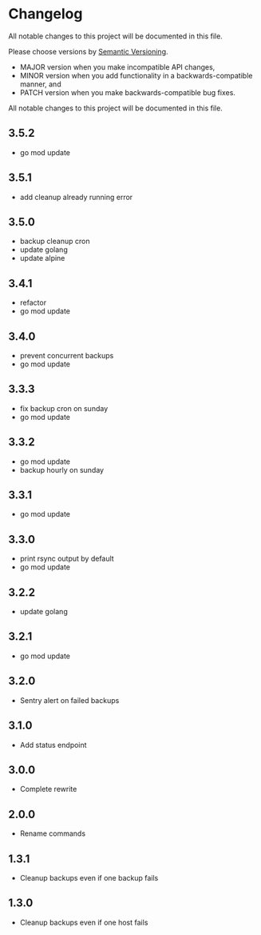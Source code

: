 # Changelog

All notable changes to this project will be documented in this file.

Please choose versions by [Semantic Versioning](http://semver.org/).

* MAJOR version when you make incompatible API changes,
* MINOR version when you add functionality in a backwards-compatible manner, and
* PATCH version when you make backwards-compatible bug fixes.

All notable changes to this project will be documented in this file.

## 3.5.2

- go mod update

## 3.5.1

- add cleanup already running error

## 3.5.0

- backup cleanup cron
- update golang
- update alpine

## 3.4.1

- refactor
- go mod update

## 3.4.0

- prevent concurrent backups
- go mod update

## 3.3.3

- fix backup cron on sunday
- go mod update

## 3.3.2

- go mod update
- backup hourly on sunday

## 3.3.1

- go mod update

## 3.3.0

- print rsync output by default
- go mod update

## 3.2.2

- update golang

## 3.2.1

- go mod update

## 3.2.0

- Sentry alert on failed backups

## 3.1.0

- Add status endpoint

## 3.0.0

- Complete rewrite

## 2.0.0

- Rename commands

## 1.3.1

- Cleanup backups even if one backup fails

## 1.3.0

- Cleanup backups even if one host fails
